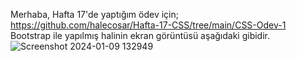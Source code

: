 Merhaba,
Hafta 17'de yaptığım ödev için;
https://github.com/halecosar/Hafta-17-CSS/tree/main/CSS-Odev-1
Bootstrap ile yapılmış halinin ekran görüntüsü aşağıdaki gibidir.
![Screenshot 2024-01-09 132949](https://github.com/halecosar/Hafta-18-Bootstrap/assets/142445977/2f736b7e-d7f8-4ebd-a198-4383a02b9377)
